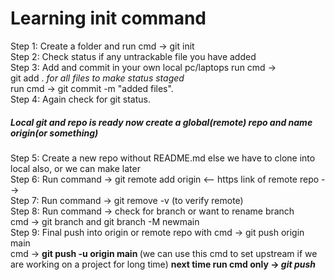 # Learning init command

Step 1: Create a folder and run cmd -> git init </br>
Step 2: Check status if any untrackable file you have added </br>
Step 3: Add and commit in your own local pc/laptops run cmd ->
</br> git add . <i>for all files to make status staged</i> </br> run cmd -> git commit -m "added files".</br>
Step 4: Again check for git status. </br>
<h5>Local git and repo is ready now create a global(remote) repo and name origin(or something)</h5>
Step 5: Create a new repo without README.md else we have to clone into local also, or we can make later</br>
Step 6: Run command -> git remote add origin <-- https link of remote repo --></br>
Step 7: Run command -> git remove -v (to verify remote) </br>
Step 8: Run command -> check for branch or want to rename branch</br>
cmd -> git branch    and    git branch -M newmain </br>
Step 9: Final push into origin or remote repo with cmd -> git push origin main </br>
cmd -> <b> git push -u origin main </b> (we can use this cmd to set upstream if we are working on a project for long time) <b> next time run cmd only -> <i> git push </i> </b> 